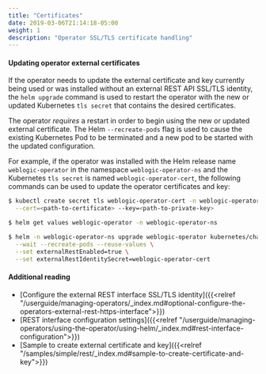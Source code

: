 ```yaml
---
title: "Certificates"
date: 2019-03-06T21:14:18-05:00
weight: 1
description: "Operator SSL/TLS certificate handling"
---
```


#### Updating operator external certificates

If the operator needs to update the external certificate and key currently
being used or was installed without an external REST API SSL/TLS identity,
the `helm upgrade` command is used to restart the operator
with the new or updated Kubernetes `tls secret` that contains
the desired certificates.

The operator _requires_ a restart in order to begin using the new or updated external
certificate. The Helm `--recreate-pods` flag is used to cause the existing
Kubernetes Pod to be terminated and a new pod to be started with the updated configuration.

For example, if the operator was installed with the Helm release name `weblogic-operator`
in the namespace `weblogic-operator-ns` and the Kubernetes `tls secret` is named
`weblogic-operator-cert`, the following commands can be used to update the operator
certificates and key:

```bash
$ kubectl create secret tls weblogic-operator-cert -n weblogic-operator-ns \
  --cert=<path-to-certificate> --key=<path-to-private-key>
```

```bash
$ helm get values weblogic-operator -n weblogic-operator-ns

$ helm -n weblogic-operator-ns upgrade weblogic-operator kubernetes/charts/weblogic-operator \
  --wait --recreate-pods --reuse-values \
  --set externalRestEnabled=true \
  --set externalRestIdentitySecret=weblogic-operator-cert
```


#### Additional reading
* [Configure the external REST interface SSL/TLS identity]({{<relref "/userguide/managing-operators/_index.md#optional-configure-the-operators-external-rest-https-interface">}})
* [REST interface configuration settings]({{<relref "/userguide/managing-operators/using-the-operator/using-helm/_index.md#rest-interface-configuration">}})
* [Sample to create external certificate and key]({{<relref "/samples/simple/rest/_index.md#sample-to-create-certificate-and-key">}})
